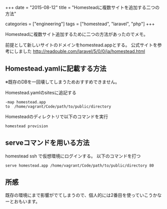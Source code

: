 +++
date = "2015-08-12"
title = "Homesteadに複数サイトを追加する二つの方法"

categories = ["engineering"]
tags = ["homestead", "laravel", "php"]
+++

Homesteadに複数サイト追加するために二つの方法があったのでメモ。

前提として新しいサイトのドメインをhomestead.appとする。
公式サイトを参考にしました
http://readouble.com/laravel/5/0/0/ja/homestead.html


## Homestead.yamlに記載する方法

※既存のDBを一回壊してしまうためおすすめできません。

Homestead.yamlのsitesに追記する

```
-map homestead.app
to  /home/vagrant/Code/path/to/public/directory
```

Homesteadのディレクトリで以下のコマンドを実行

```
homestead provision
```

## serveコマンドを用いる方法

homestead ssh で仮想環境にログインする。
以下のコマンドを打つ

```
serve homestead.app /home/vagrant/Code/path/to/public/directory 80
```

## 所感

既存の環境にまで影響がでてしまうので、個人的には2番目を使っていこうかなーとおもいます。

